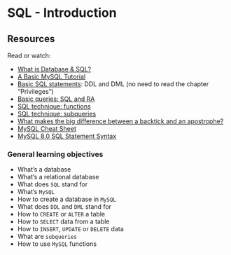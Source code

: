 # SQL - Introduction


## Resources
Read or watch:

- [What is Database & SQL?](https://alu-intranet.hbtn.io/rltoken/jRAhwW4u4YvZtLtMGU2_6g)
- [A Basic MySQL Tutorial](https://alu-intranet.hbtn.io/rltoken/m_0RMf4RcC5NrHyjY1xN3w)
- [Basic SQL statements](https://alu-intranet.hbtn.io/rltoken/-Qrnbp5eKmo7ajPDZekjfg): DDL and DML (no need to read the chapter “Privileges”)
- [Basic queries: SQL and RA](https://alu-intranet.hbtn.io/rltoken/wXN5s1qexSTMh--NkTF1_w)
- [SQL technique: functions](https://alu-intranet.hbtn.io/rltoken/7khGjnehvjHnqNZ9yizggg)
- [SQL technique: subqueries](https://alu-intranet.hbtn.io/rltoken/xnJcopQTZyUke3LdAkOwow)
- [What makes the big difference between a backtick and an apostrophe?](https://alu-intranet.hbtn.io/rltoken/QEr3XcBPhIR-E8NSSn1nzg)
- [MySQL Cheat Sheet](https://alu-intranet.hbtn.io/rltoken/mNcGgvhZNG0dbFe23E-EjA)
- [MySQL 8.0 SQL Statement Syntax](https://alu-intranet.hbtn.io/rltoken/ePNUeloWxfiXwec7HeKe7Q)




### General learning objectives 
- What’s a database
- What’s a relational database
- What does `SQL` stand for
- What’s `MySQL`
- How to create a database in `MySQL`
- What does `DDL` and `DML` stand for
- How to `CREATE` or `ALTER` a table
- How to `SELECT` data from a table
- How to `INSERT`, `UPDATE` or `DELETE` data
- What are `subqueries`
- How to use `MySQL` functions